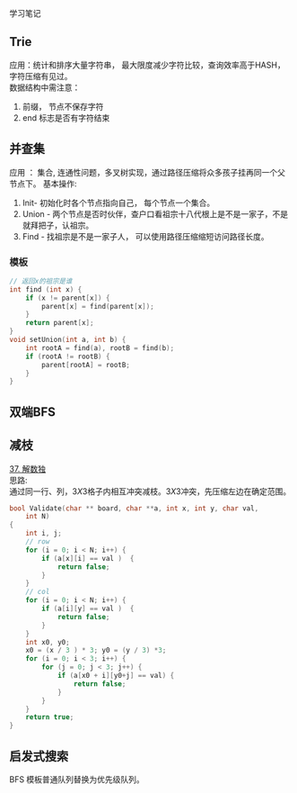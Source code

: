 学习笔记

## Trie
应用：统计和排序大量字符串， 最大限度减少字符比较，查询效率高于HASH， 字符压缩有见过。   
数据结构中需注意： 
1. 前缀， 节点不保存字符 
2. end 标志是否有字符结束 

## 并查集 
应用 ： 集合, 连通性问题，多叉树实现，通过路径压缩将众多孩子挂再同一个父节点下。
基本操作:
1. Init- 初始化时各个节点指向自己， 每个节点一个集合。
2. Union - 两个节点是否时伙伴，查户口看祖宗十八代根上是不是一家子，不是就拜把子，认祖宗。
3. Find - 找祖宗是不是一家子人， 可以使用路径压缩缩短访问路径长度。 

### 模板
``` c
// 返回x的祖宗是谁
int find (int x) {
    if (x != parent[x]) {
        parent[x] = find(parent[x]);
    }
    return parent[x];
}
void setUnion(int a, int b) {
    int rootA = find(a), rootB = find(b);
    if (rootA != rootB) {
        parent[rootA] = rootB;
    }
}
```
## 双端BFS 



## 减枝
[37. 解数独](https://leetcode-cn.com/problems/sudoku-solver/)  
思路:  
通过同一行、列，$3X3$格子内相互冲突减枝。$3X3$冲突，先压缩左边在确定范围。
```c
bool Validate(char ** board, char **a, int x, int y, char val, 
    int N)
{
    int i, j;
    // row
    for (i = 0; i < N; i++) {
        if (a[x][i] == val )  {
            return false;
        }
    }
    // col
    for (i = 0; i < N; i++) {
        if (a[i][y] == val )  {
            return false;
        }
    }
    int x0, y0;
    x0 = (x / 3 ) * 3; y0 = (y / 3) *3;
    for (i = 0; i < 3; i++) {
        for (j = 0; j < 3; j++) {
            if (a[x0 + i][y0+j] == val) {
                return false;
            }
        }
    }
    return true;
}
```

## 启发式搜索
BFS 模板普通队列替换为优先级队列。